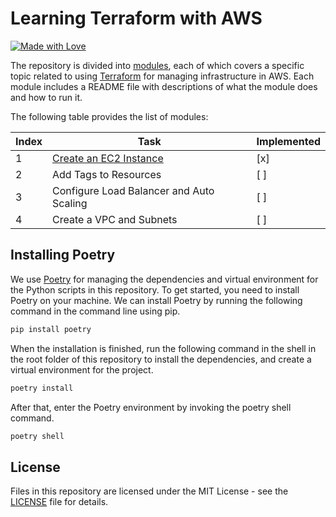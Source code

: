 # Learning Terraform with AWS

[![Made with Love](https://img.shields.io/badge/Made%20with-Love-red.svg)](https://github.com/habedi/learning-terraform)

The repository is divided into [modules](modules/), each of which covers a specific topic related to
using [Terraform](https://www.terraform.io/) for managing
infrastructure in AWS. Each module includes a README file with descriptions of what the module does and how to run it.

The following table provides the list of modules:

| Index | Task                                       | Implemented |
|-------|--------------------------------------------|-------------|
| 1     | [Create an EC2 Instance](modules/task-01/) | [x]         |
| 2     | Add Tags to Resources                      | [ ]         |
| 3     | Configure Load Balancer and Auto Scaling   | [ ]         |
| 4     | Create a VPC and Subnets                   | [ ]         |

## Installing Poetry

We use [Poetry](https://python-poetry.org/) for managing the dependencies and virtual environment for the Python scripts
in this repository. To get
started, you need to install Poetry on your machine. We can install Poetry by running the following command in the
command
line using pip.

```bash
pip install poetry
```

When the installation is finished, run the following command in the shell in the root folder of this repository to
install the dependencies, and create a virtual environment for the project.

```bash
poetry install
```

After that, enter the Poetry environment by invoking the poetry shell command.

```bash
poetry shell
```

## License

Files in this repository are licensed under the MIT License - see the [LICENSE](LICENSE) file for details.
